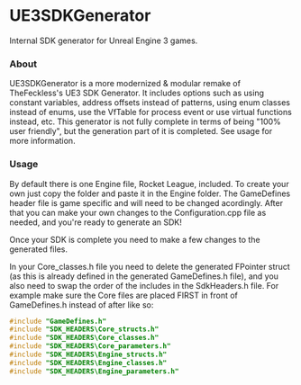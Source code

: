 # UE3SDKGenerator
Internal SDK generator for Unreal Engine 3 games.

### About
UE3SDKGenerator is a more modernized & modular remake of TheFeckless's UE3 SDK Generator. It includes options such as using constant variables, address offsets instead of patterns, using enum classes instead of enums, use the VfTable for process event or use virtual functions instead, etc. This generator is not fully complete in terms of being "100% user friendly", but the generation part of it is completed. See usage for more information.

### Usage
By default there is one Engine file, Rocket League, included. To create your own just copy the folder and paste it in the Engine folder. The GameDefines header file is game specific and will need to be changed acordingly. After that you can make your own changes to the Configuration.cpp file as needed, and you're ready to generate an SDK!

Once your SDK is complete you need to make a few changes to the generated files.

In your Core_classes.h file you need to delete the generated FPointer struct (as this is already defined in the generated GameDefines.h file), and you also need to swap the order of the includes in the SdkHeaders.h file. For example make sure the Core files are placed FIRST in front of GameDefines.h instead of after like so:

```cpp
#include "GameDefines.h"
#include "SDK_HEADERS\Core_structs.h"
#include "SDK_HEADERS\Core_classes.h"
#include "SDK_HEADERS\Core_parameters.h"
#include "SDK_HEADERS\Engine_structs.h"
#include "SDK_HEADERS\Engine_classes.h"
#include "SDK_HEADERS\Engine_parameters.h"
```